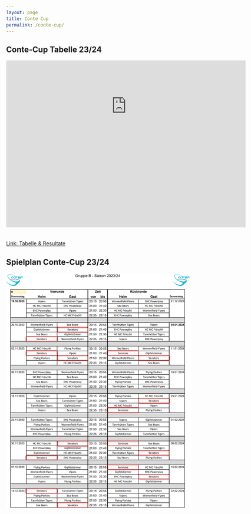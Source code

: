 ```yaml
---
layout: page
title: Conte Cup
permalink: /conte-cup/
---
```

<style>
    .iframeContainer{
        position: relative;
        width: 650px;
        height: 474px;
        overflow: hidden;

    }
    .iframeContent{
        position: absolute;
        top: -206px;
        left: -21px;
        width: 689px;
        height: 656px;
    }

</style>

## Conte-Cup Tabelle 23/24
<div class="iframeContainer"> 
    <iframe src="https://www.conte-hockey-cup.ch/liga-b/tabelle.html" scrolling="no" class="iframeContent"></iframe>
</div>

[Link: Tabelle & Resultate](https://www.conte-hockey-cup.ch/liga-b/tabelle.html)

## Spielplan Conte-Cup 23/24
![Spielplan Conte-Cup 23/24](/assets/images/conte-cup/conte-cup-spielplan2324.png)